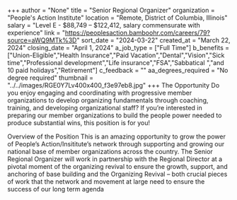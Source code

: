 +++
author = "None"
title = "Senior Regional Organizer"
organization = "People's Action Institute"
location = "Remote, District of Columbia, Illinois"
salary = "Level E - $88,749 – $122,412, salary commensurate with experience"
link = "https://peoplesaction.bamboohr.com/careers/79?source=aWQ9MTk%3D"
sort_date = "2024-03-22"
created_at = "March 22, 2024"
closing_date = "April 1, 2024"
a_job_type = ["Full Time"]
b_benefits = ["Union-Eligible","Health Insurance","Paid Vacation","Dental","Vision","Sick time","Professional development","Life insurance","FSA","Sabbatical ","and 10 paid holidays","Retirement"]
c_feedback = ""
aa_degrees_required = "No degree required"
thumbnail = "../../images/RGE0Y7Lv400x400_f3e97eb8.jpg"
+++
The Opportunity
Do you enjoy engaging and coordinating with progressive member organizations to develop organizing fundamentals through coaching, training, and developing organizational staff? If you’re interested in preparing our member organizations to build the people power needed to produce substantial wins, this position is for you! 

Overview of the Position
This is an amazing opportunity to grow the power of People’s Action/Insititute’s network through supporting and growing our national base of member organizations across the country. The Senior Regional Organizer will work in partnership with the Regional Director at a pivotal moment of the organizing revival to ensure the growth, support, and anchoring of base building and the Organizing Revival – both crucial pieces of work that the network and movement at large need to ensure the success of our long term agenda